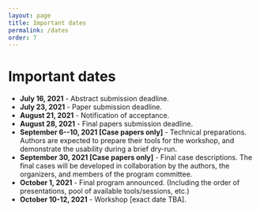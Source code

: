 ```yaml
---
layout: page
title: Important dates
permalink: /dates
order: 7
---
```


# Important dates

* **July 16, 2021** - Abstract submission deadline.
* **July 23, 2021** - Paper submission deadline.
* **August 21, 2021** - Notification of acceptance.
* **August 28, 2021** - Final papers submission deadline.
* **September 6--10, 2021 [Case papers only]** - Technical preparations. Authors are expected to prepare their tools for the workshop, and demonstrate the usability during a brief dry-run.
* **September 30, 2021 [Case papers only]** - Final case descriptions. The final cases will be developed in collaboration by the authors, the organizers, and members of the program committee.
* **October 1, 2021** - Final program announced. (Including the order of presentations, pool of available tools/sessions, etc.)
* **October 10-12, 2021** - Workshop [exact date TBA].